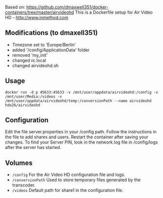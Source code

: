 Based on: https://github.com/dmaxwell351/docker-containers/tree/master/airvideohd
This is a Dockerfile setup for Air Video HD - http://www.inmethod.com

## Modifications (to dmaxell351)

* Timezone set to 'Europe/Berlin'
* added '/config/ApplicationData' folder
* removed 'my_init'
* changed rc.local
* changed airvideohd.sh


## Usage

```
docker run -d p 45633:45633 -v /mnt/user/appdata/airvideohd:/config -v /mnt/user/Media:/videos -v /mnt/user/appdata/airvideohd/temp:/conversionPath --name airvideohd hdo26/airvideohd
```

## Configuration

Edit the file server.properties in your /config path. Follow the instructions in the file to add shares and users. Restart the container after saving your changes. To find your Server PIN, look in the network.log file in /config/logs after the server has started.

## Volumes

* `/config` For the Air Video HD configuration file and logs.
* `/conversionPath` Used to store temporary files generated by the transcoder.
* `/videos` Default path for share1 in the configuration file.



